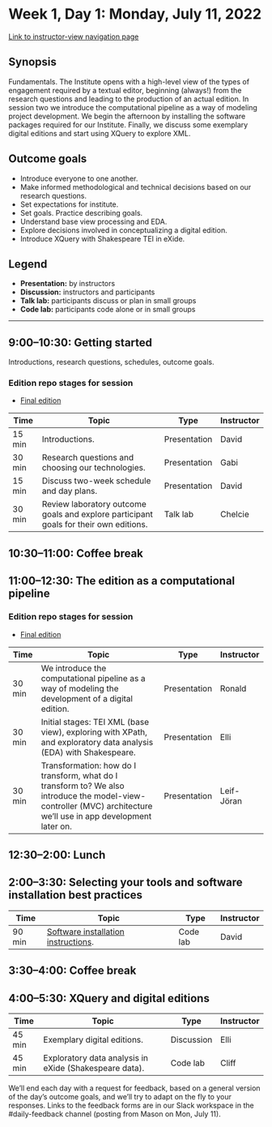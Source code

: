 # Week 1, Day 1: Monday, July 11, 2022
[Link to instructor-view navigation page](../daily_instructor_view.md)

## Synopsis

Fundamentals. The Institute opens with a high-level view of the types of engagement
                required by a textual editor, beginning (always!) from the research questions and
                leading to the production of an actual edition. In session two we introduce the
                computational pipeline as a way of modeling project development. We begin the
                afternoon by installing the software packages required for our Institute. Finally,
                we discuss some exemplary digital editions and start using XQuery to explore
                XML.

## Outcome goals
* Introduce everyone to one another.
* Make informed methodological and technical decisions based on our research questions.
* Set expectations for institute.
* Set goals. Practice describing goals.
* Understand base view processing and EDA.
* Explore decisions involved in conceptualizing a digital edition.
* Introduce XQuery with Shakespeare TEI in eXide.

## Legend

* **Presentation:** by instructors
* **Discussion:** instructors and participants
* **Talk lab:** participants discuss or plan in small groups
* **Code lab:** participants code alone or in small groups

* * *
## 9:00–10:30: Getting started

Introductions, research questions, schedules, outcome goals.

### Edition repo stages for session

* [Final edition](https://github.com/Pittsburgh-NEH-Institute/pr-app)

Time | Topic | Type | Instructor
---- | ---- | ---- | ---- 
15 min | Introductions. | Presentation|David
30 min | Research questions and choosing our technologies. | Presentation|Gabi
15 min | Discuss two-week schedule and day plans. | Presentation|David
30 min | Review laboratory outcome goals and explore participant goals for their own editions. | Talk lab|Chelcie

## 10:30–11:00: Coffee break

## 11:00–12:30: The edition as a computational pipeline

### Edition repo stages for session

* [Final edition](https://github.com/Pittsburgh-NEH-Institute/pr-app)

Time | Topic | Type | Instructor
---- | ---- | ---- | ---- 
30 min | We introduce the computational pipeline as a way of modeling the development of a digital edition. | Presentation|Ronald
30 min | Initial stages: TEI XML (base view), exploring with XPath, and exploratory data analysis (EDA) with Shakespeare. | Presentation|Elli
30 min | Transformation: how do I transform, what do I transform to? We also introduce the model-view-controller (MVC) architecture we’ll use in app development later on. | Presentation|Leif-Jöran

## 12:30–2:00: Lunch

## 2:00–3:30: Selecting your tools and software installation best practices

Time | Topic | Type | Instructor
---- | ---- | ---- | ---- 
90 min | [Software installation instructions](installs.md). | Code lab|David

## 3:30–4:00: Coffee break

## 4:00–5:30: XQuery and digital editions

Time | Topic | Type | Instructor
---- | ---- | ---- | ---- 
45 min | Exemplary digital editions. | Discussion|Elli
45 min | Exploratory data analysis in eXide (Shakespeare data). | Code lab|Cliff

We’ll end each day with a request for feedback, based on a general version of the day’s outcome goals, and we’ll try to adapt on the fly to your responses. Links to the feedback forms are in our Slack workspace in the #daily-feedback channel (posting from Mason on Mon, July 11).